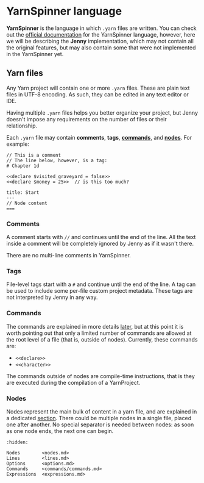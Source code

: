 # YarnSpinner language

**YarnSpinner** is the language in which `.yarn` files are written. You can check out the
[official documentation] for the YarnSpinner language, however, here we will be describing the
**Jenny** implementation, which may not contain all the original features, but may also contain
some that were not implemented in the YarnSpinner yet.

[official documentation]: https://docs.yarnspinner.dev/getting-started/writing-in-yarn


## Yarn files

Any Yarn project will contain one or more `.yarn` files. These are plain text files in UTF-8
encoding. As such, they can be edited in any text editor or IDE.

Having multiple `.yarn` files helps you better organize your project, but Jenny doesn't impose any
requirements on the number of files or their relationship.

Each `.yarn` file may contain **comments**, **tags**, **[commands]**, and **[nodes]**.
For example:
```yarn
// This is a comment
// The line below, however, is a tag:
# Chapter 1d

<<declare $visited_graveyard = false>>
<<declare $money = 25>>  // is this too much?

title: Start
---
// Node content
===
```

[commands]: commands/commands.md
[nodes]: nodes.md


### Comments

A comment starts with `//` and continues until the end of the line. All the text inside a comment
will be completely ignored by Jenny as if it wasn't there.

There are no multi-line comments in YarnSpinner.


### Tags

File-level tags start with a `#` and continue until the end of the line. A tag can be used to
include some per-file custom project metadata. These tags are not interpreted by Jenny in any way.


### Commands

The commands are explained in more details [later][commands], but at this point it is
worth pointing out that only a limited number of commands are allowed at the root level of a file
(that is, outside of nodes). Currently, these commands are:

- `<<declare>>`
- `<<character>>`

The commands outside of nodes are compile-time instructions, that is they are executed during the
compilation of a YarnProject.


### Nodes

Nodes represent the main bulk of content in a yarn file, and are explained in a dedicated
[section][nodes]. There could be multiple nodes in a single file, placed one after another.
No special separator is needed between nodes: as soon as one node ends, the next one can begin.


```{toctree}
:hidden:

Nodes        <nodes.md>
Lines        <lines.md>
Options      <options.md>
Commands     <commands/commands.md>
Expressions  <expressions.md>
```
